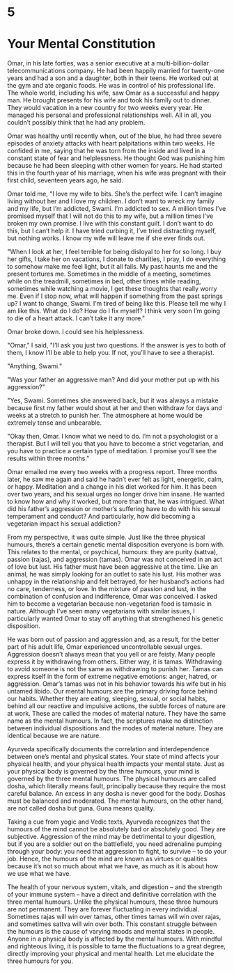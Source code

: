 # 5
# Your Mental Constitution

Omar, in his late forties, was a senior executive at a multi-billion-dollar telecommunications company. He had been happily married for twenty-one years and had a son and a daughter, both in their teens. He worked out at the gym and ate organic foods. He was in control of his professional life. The whole world, including his wife, saw Omar as a successful and happy man. He brought presents for his wife and took his family out to dinner. They would vacation in a new country for two weeks every year. He managed his personal and professional relationships well. All in all, you couldn’t possibly think that he had any problem.

Omar was healthy until recently when, out of the blue, he had three severe episodes of anxiety attacks with heart palpitations within two weeks. He confided in me, saying that he was torn from the inside and lived in a constant state of fear and helplessness. He thought God was punishing him because he had been sleeping with other women for years. He had started this in the fourth year of his marriage, when his wife was pregnant with their first child, seventeen years ago, he said.

Omar told me, "I love my wife to bits. She’s the perfect wife. I can’t imagine living without her and I love my children. I don’t want to wreck my family and my life, but I’m addicted, Swami. I’m addicted to sex. A million times I’ve promised myself that I will not do this to my wife, but a million times I’ve broken my own promise. I live with this constant guilt. I don’t want to do this, but I can’t help it. I have tried curbing it, I’ve tried distracting myself, but nothing works. I know my wife will leave me if she ever finds out.

"When I look at her, I feel terrible for being disloyal to her for so long. I buy her gifts, I take her on vacations, I donate to charities, I pray, I do everything to somehow make me feel light, but it all fails. My past haunts me and the present tortures me. Sometimes in the middle of a meeting, sometimes while on the treadmill, sometimes in bed, other times while reading, sometimes while watching a movie, I get these thoughts that really worry me. Even if I stop now, what will happen if something from the past springs up? I want to change, Swami. I’m tired of being like this. Please tell me why I am like this. What do I do? How do I fix myself? I think very soon I’m going to die of a heart attack. I can’t take it any more."

Omar broke down. I could see his helplessness.

"Omar," I said, "I’ll ask you just two questions. If the answer is yes to both of them, I know I’ll be able to help you. If not, you’ll have to see a therapist.

"Anything, Swami."

"Was your father an aggressive man? And did your mother put up with his aggression?"

"Yes, Swami. Sometimes she answered back, but it was always a mistake because first my father would shout at her and then withdraw for days and weeks at a stretch to punish her. The atmosphere at home would be extremely tense and unbearable.

"Okay then, Omar. I know what we need to do. I’m not a psychologist or a therapist. But I will tell you that you have to become a strict vegetarian, and you have to practice a certain type of meditation. I promise you’ll see the results within three months."

Omar emailed me every two weeks with a progress report. Three months later, he saw me again and said he hadn’t ever felt as light, energetic, calm, or happy. Meditation and a change in his diet worked for him. It has been over two years, and his sexual urges no longer drive him insane. He wanted to know how and why it worked, but more than that, he was intrigued. What did his father’s aggression or mother’s suffering have to do with his sexual temperament and conduct? And particularly, how did becoming a vegetarian impact his sexual addiction?

From my perspective, it was quite simple. Just like the three physical humours, there’s a certain genetic mental disposition everyone is born with. This relates to the mental, or psychical, humours: they are purity (sattva), passion (rajas), and aggression (tamas). Omar was not conceived in an act of love but lust. His father must have been aggressive at the time. Like an animal, he was simply looking for an outlet to sate his lust. His mother was unhappy in the relationship and felt betrayed, for her husband’s actions had no care, tenderness, or love. In the mixture of passion and lust, in the combination of confusion and indifference, Omar was conceived. I asked him to become a vegetarian because non-vegetarian food is tamasic in nature. Although I’ve seen many vegetarians with similar issues, I particularly wanted Omar to stay off anything that strengthened his genetic disposition.

He was born out of passion and aggression and, as a result, for the better part of his adult life, Omar experienced uncontrollable sexual urges. Aggression doesn’t always mean that you yell or are feisty. Many people express it by withdrawing from others. Either way, it is tamas. Withdrawing to avoid someone is not the same as withdrawing to punish her. Tamas can express itself in the form of extreme negative emotions: anger, hatred, or aggression. Omar’s tamas was not in his behavior towards his wife but in his untamed libido. Our mental humours are the primary driving force behind our habits. Whether they are eating, sleeping, sexual, or social habits, behind all our reactive and impulsive actions, the subtle forces of nature are at work. These are called the modes of material nature. They have the same name as the mental humours. In fact, the scriptures make no distinction between individual dispositions and the modes of material nature. They are identical because we are nature.

Ayurveda specifically documents the correlation and interdependence between one’s mental and physical states. Your state of mind affects your physical health, and your physical health impacts your mental state. Just as your physical body is governed by the three humours, your mind is governed by the three mental humours. The physical humours are called dosha, which literally means fault, principally because they require the most careful balance. An excess in any dosha is never good for the body. Doshas must be balanced and moderated. The mental humours, on the other hand, are not called dosha but guna. Guna means quality.

Taking a cue from yogic and Vedic texts, Ayurveda recognizes that the humours of the mind cannot be absolutely bad or absolutely good. They are subjective. Aggression of the mind may be detrimental to your digestion, but if you are a soldier out on the battlefield, you need adrenaline pumping through your body: you need that aggression to fight, to survive – to do your job. Hence, the humours of the mind are known as virtues or qualities because it’s not so much about what we have, as much as it is about how we use what we have.

The health of your nervous system, vitals, and digestion – and the strength of your immune system – have a direct and definitive correlation with the three mental humours. Unlike the physical humours, these three humours are not permanent. They are forever fluctuating in every individual. Sometimes rajas will win over tamas, other times tamas will win over rajas, and sometimes sattva will win over both. This constant struggle between the humours is the cause of varying moods and mental states in people. Anyone in a physical body is affected by the mental humours. With mindful and righteous living, it is possible to tame the fluctuations to a great degree, directly improving your physical and mental health. Let me elucidate the three humours for you.
